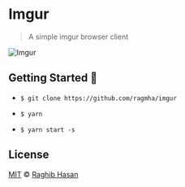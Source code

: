 # Imgur
> A simple imgur browser client

![Imgur](./imgur.gif)

## Getting Started 🚀

* ```$ git clone https://github.com/ragmha/imgur```

* ```$ yarn```

* ```$ yarn start -s```


## License
[MIT](./license) © [Raghib Hasan](http://raghibm.com/)